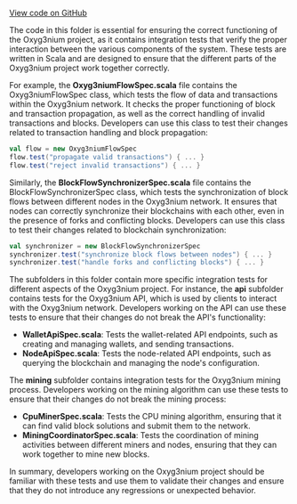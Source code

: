 [View code on GitHub](https://github.com/oxyg3nium/oxyg3nium/.autodoc/docs/json/app/src/it/scala/org)

The code in this folder is essential for ensuring the correct functioning of the Oxyg3nium project, as it contains integration tests that verify the proper interaction between the various components of the system. These tests are written in Scala and are designed to ensure that the different parts of the Oxyg3nium project work together correctly.

For example, the **Oxyg3niumFlowSpec.scala** file contains the Oxyg3niumFlowSpec class, which tests the flow of data and transactions within the Oxyg3nium network. It checks the proper functioning of block and transaction propagation, as well as the correct handling of invalid transactions and blocks. Developers can use this class to test their changes related to transaction handling and block propagation:

```scala
val flow = new Oxyg3niumFlowSpec
flow.test("propagate valid transactions") { ... }
flow.test("reject invalid transactions") { ... }
```

Similarly, the **BlockFlowSynchronizerSpec.scala** file contains the BlockFlowSynchronizerSpec class, which tests the synchronization of block flows between different nodes in the Oxyg3nium network. It ensures that nodes can correctly synchronize their blockchains with each other, even in the presence of forks and conflicting blocks. Developers can use this class to test their changes related to blockchain synchronization:

```scala
val synchronizer = new BlockFlowSynchronizerSpec
synchronizer.test("synchronize block flows between nodes") { ... }
synchronizer.test("handle forks and conflicting blocks") { ... }
```

The subfolders in this folder contain more specific integration tests for different aspects of the Oxyg3nium project. For instance, the **api** subfolder contains tests for the Oxyg3nium API, which is used by clients to interact with the Oxyg3nium network. Developers working on the API can use these tests to ensure that their changes do not break the API's functionality:

- **WalletApiSpec.scala**: Tests the wallet-related API endpoints, such as creating and managing wallets, and sending transactions.
- **NodeApiSpec.scala**: Tests the node-related API endpoints, such as querying the blockchain and managing the node's configuration.

The **mining** subfolder contains integration tests for the Oxyg3nium mining process. Developers working on the mining algorithm can use these tests to ensure that their changes do not break the mining process:

- **CpuMinerSpec.scala**: Tests the CPU mining algorithm, ensuring that it can find valid block solutions and submit them to the network.
- **MiningCoordinatorSpec.scala**: Tests the coordination of mining activities between different miners and nodes, ensuring that they can work together to mine new blocks.

In summary, developers working on the Oxyg3nium project should be familiar with these tests and use them to validate their changes and ensure that they do not introduce any regressions or unexpected behavior.
